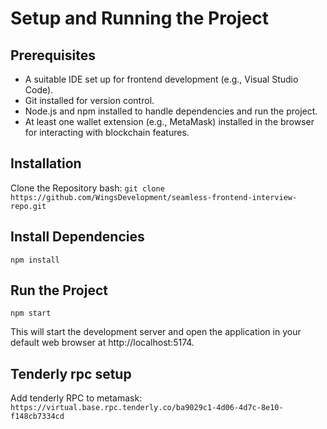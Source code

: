# Setup and Running the Project

## Prerequisites

- A suitable IDE set up for frontend development (e.g., Visual Studio Code).
- Git installed for version control.
- Node.js and npm installed to handle dependencies and run the project.
- At least one wallet extension (e.g., MetaMask) installed in the browser for interacting with blockchain features.
  <br />

## Installation

Clone the Repository
bash:
`git clone https://github.com/WingsDevelopment/seamless-frontend-interview-repo.git`
<br />

## Install Dependencies

`npm install`
<br />

## Run the Project

`npm start`

This will start the development server and open the application in your default web browser at http://localhost:5174.
<br />

## Tenderly rpc setup

Add tenderly RPC to metamask:
`https://virtual.base.rpc.tenderly.co/ba9029c1-4d06-4d7c-8e10-f148cb7334cd`
<br />
